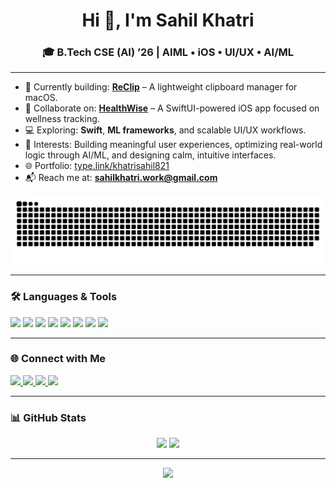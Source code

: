 <h1 align="center">Hi 👋, I'm Sahil Khatri</h1>
<h3 align="center">🎓 B.Tech CSE (AI) ’26 | AIML • iOS • UI/UX • AI/ML </h3>

---

- 🚀 Currently building: [**ReClip**](https://github.com/khatrisahil1/ReClip-A-macOS-Clipboard-History-Manager) – A lightweight clipboard manager for macOS.
- 📱 Collaborate on: [**HealthWise**](https://github.com/khatrisahil1/HealthWise-iOS-Health-Wellness-App) – A SwiftUI-powered iOS app focused on wellness tracking.
- 💻 Exploring: **Swift**, **ML frameworks**, and scalable UI/UX workflows.
- 🧠 Interests: Building meaningful user experiences, optimizing real-world logic through AI/ML, and designing calm, intuitive interfaces.
- 🌐 Portfolio: [type.link/khatrisahil821](https://type.link/khatrisahil821)
- 📬 Reach me at: **sahilkhatri.work@gmail.com**
<div align="center">
 <img src="https://raw.githubusercontent.com/MrAyushBajpai/MrAyushBajpai/output/snake.svg" alt="Snake animation" />
</div>

---

### 🛠️ Languages & Tools

<div align="left">
  <img src="https://cdn.jsdelivr.net/gh/devicons/devicon/icons/c/c-original.svg" height="40" />
  <img src="https://cdn.jsdelivr.net/gh/devicons/devicon/icons/cplusplus/cplusplus-original.svg" height="40" />
  <img src="https://cdn.jsdelivr.net/gh/devicons/devicon/icons/javascript/javascript-original.svg" height="40" />
  <img src="https://cdn.jsdelivr.net/gh/devicons/devicon/icons/swift/swift-original.svg" height="40" />
  <img src="https://cdn.jsdelivr.net/gh/devicons/devicon/icons/html5/html5-original.svg" height="40" />
  <img src="https://cdn.jsdelivr.net/gh/devicons/devicon/icons/css3/css3-original.svg" height="40" />
  <img src="https://cdn.jsdelivr.net/gh/devicons/devicon/icons/python/python-original.svg" height="40" />
  <img src="https://cdn.jsdelivr.net/gh/devicons/devicon/icons/figma/figma-original.svg" height="40" />
 
</div>

---


### 🌐 Connect with Me

<div align="left">
  <a href="mailto:sahilkhatri.work@gmail.com" target="_blank">
    <img src="https://img.shields.io/static/v1?message=Gmail&logo=gmail&label=&color=D14836&logoColor=white&style=for-the-badge" height="35" />
  </a>
  <a href="https://www.linkedin.com/in/sahilkhatri01" target="_blank">
    <img src="https://img.shields.io/static/v1?message=LinkedIn&logo=linkedin&label=&color=0077B5&logoColor=white&style=for-the-badge" height="35" />
  </a>
  <a href="https://x.com/khatrisahil821" target="_blank">
    <img src="https://img.shields.io/static/v1?message=Twitter&logo=twitter&label=&color=1DA1F2&logoColor=white&style=for-the-badge" height="35" />
  </a>
  <a href="https://medium.com/@sahilkhatri.work" target="_blank">
    <img src="https://img.shields.io/static/v1?message=Medium&logo=medium&label=&color=12100E&logoColor=white&style=for-the-badge" height="35" />
  </a>
</div>

---

### 📊 GitHub Stats

<div align="center">
  <img src="https://github-readme-stats.vercel.app/api?username=khatrisahil1&show_icons=true&theme=dracula&hide_border=false&include_all_commits=true&count_private=true" height="150" />
  <img src="https://github-readme-stats.vercel.app/api/top-langs/?username=khatrisahil1&layout=compact&theme=dracula&hide_border=false" height="150" />
</div>

---

<div align="center">
  <img src="https://profile-counter.glitch.me/khatrisahil1/count.svg?"  /> 
</div>
